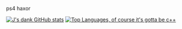 ps4 haxor

[![J's dank GitHub stats](https://github-readme-stats.vercel.app/api?username=jordywastaken&theme=tokyonight&show_icons=true&count_private=true&show=prs_merged,prs_merged_percentage)](https://github.com/anuraghazra/github-readme-stats) [![Top Languages, of course it's gotta be c++](https://github-readme-stats.vercel.app/api/top-langs/?username=jordywastaken&theme=tokyonight&layout=compact)](https://github.com/anuraghazra/github-readme-stats)
